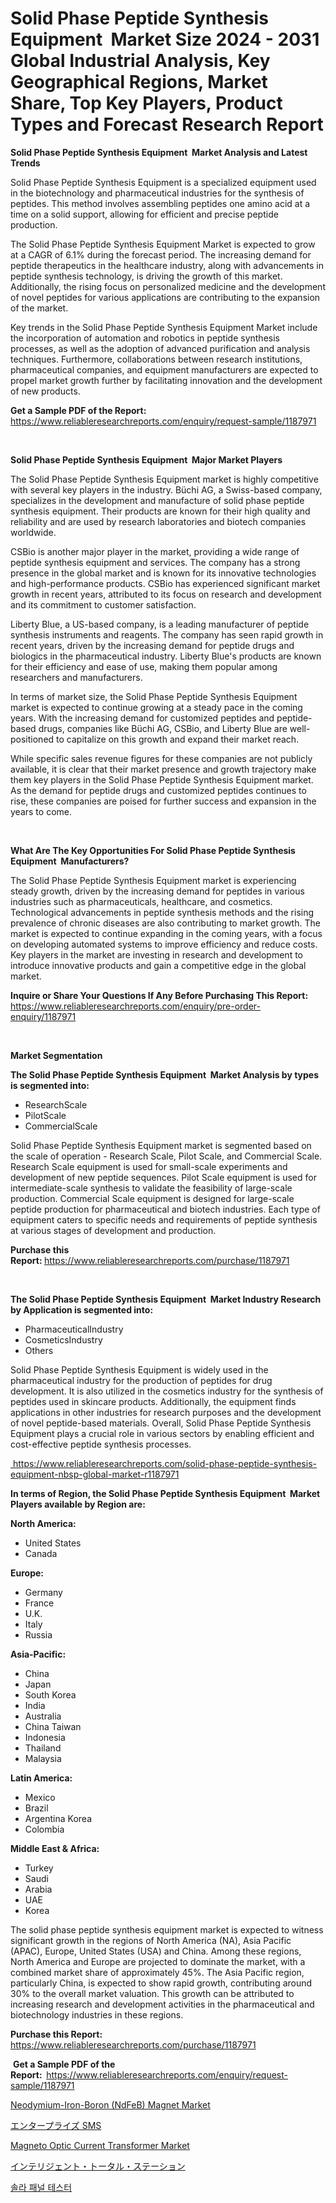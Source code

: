 <p><h1>Solid Phase Peptide Synthesis Equipment  Market Size 2024 - 2031 Global Industrial Analysis, Key Geographical Regions, Market Share, Top Key Players, Product Types and Forecast Research Report</h1></p><p><strong>Solid Phase Peptide Synthesis Equipment  Market Analysis and Latest Trends</strong></p>
<p><p>Solid Phase Peptide Synthesis Equipment is a specialized equipment used in the biotechnology and pharmaceutical industries for the synthesis of peptides. This method involves assembling peptides one amino acid at a time on a solid support, allowing for efficient and precise peptide production.</p><p>The Solid Phase Peptide Synthesis Equipment Market is expected to grow at a CAGR of 6.1% during the forecast period. The increasing demand for peptide therapeutics in the healthcare industry, along with advancements in peptide synthesis technology, is driving the growth of this market. Additionally, the rising focus on personalized medicine and the development of novel peptides for various applications are contributing to the expansion of the market.</p><p>Key trends in the Solid Phase Peptide Synthesis Equipment Market include the incorporation of automation and robotics in peptide synthesis processes, as well as the adoption of advanced purification and analysis techniques. Furthermore, collaborations between research institutions, pharmaceutical companies, and equipment manufacturers are expected to propel market growth further by facilitating innovation and the development of new products.</p></p>
<p><strong>Get a Sample PDF of the Report:&nbsp;</strong> <a href="https://www.reliableresearchreports.com/enquiry/request-sample/1187971">https://www.reliableresearchreports.com/enquiry/request-sample/1187971</a></p>
<p>&nbsp;</p>
<p><strong>Solid Phase Peptide Synthesis Equipment  Major Market Players</strong></p>
<p><p>The Solid Phase Peptide Synthesis Equipment market is highly competitive with several key players in the industry. Büchi AG, a Swiss-based company, specializes in the development and manufacture of solid phase peptide synthesis equipment. Their products are known for their high quality and reliability and are used by research laboratories and biotech companies worldwide.</p><p>CSBio is another major player in the market, providing a wide range of peptide synthesis equipment and services. The company has a strong presence in the global market and is known for its innovative technologies and high-performance products. CSBio has experienced significant market growth in recent years, attributed to its focus on research and development and its commitment to customer satisfaction.</p><p>Liberty Blue, a US-based company, is a leading manufacturer of peptide synthesis instruments and reagents. The company has seen rapid growth in recent years, driven by the increasing demand for peptide drugs and biologics in the pharmaceutical industry. Liberty Blue's products are known for their efficiency and ease of use, making them popular among researchers and manufacturers.</p><p>In terms of market size, the Solid Phase Peptide Synthesis Equipment market is expected to continue growing at a steady pace in the coming years. With the increasing demand for customized peptides and peptide-based drugs, companies like Büchi AG, CSBio, and Liberty Blue are well-positioned to capitalize on this growth and expand their market reach.</p><p>While specific sales revenue figures for these companies are not publicly available, it is clear that their market presence and growth trajectory make them key players in the Solid Phase Peptide Synthesis Equipment market. As the demand for peptide drugs and customized peptides continues to rise, these companies are poised for further success and expansion in the years to come.</p></p>
<p>&nbsp;</p>
<p><strong>What Are The Key Opportunities For Solid Phase Peptide Synthesis Equipment  Manufacturers?</strong></p>
<p><p>The Solid Phase Peptide Synthesis Equipment market is experiencing steady growth, driven by the increasing demand for peptides in various industries such as pharmaceuticals, healthcare, and cosmetics. Technological advancements in peptide synthesis methods and the rising prevalence of chronic diseases are also contributing to market growth. The market is expected to continue expanding in the coming years, with a focus on developing automated systems to improve efficiency and reduce costs. Key players in the market are investing in research and development to introduce innovative products and gain a competitive edge in the global market.</p></p>
<p><strong>Inquire or Share Your Questions If Any Before Purchasing This Report:</strong> <a href="https://www.reliableresearchreports.com/enquiry/pre-order-enquiry/1187971">https://www.reliableresearchreports.com/enquiry/pre-order-enquiry/1187971</a></p>
<p>&nbsp;</p>
<p><strong>Market Segmentation</strong></p>
<p><strong>The Solid Phase Peptide Synthesis Equipment  Market Analysis by types is segmented into:</strong></p>
<p><ul><li>ResearchScale</li><li>PilotScale</li><li>CommercialScale</li></ul></p>
<p><p>Solid Phase Peptide Synthesis Equipment market is segmented based on the scale of operation - Research Scale, Pilot Scale, and Commercial Scale. Research Scale equipment is used for small-scale experiments and development of new peptide sequences. Pilot Scale equipment is used for intermediate-scale synthesis to validate the feasibility of large-scale production. Commercial Scale equipment is designed for large-scale peptide production for pharmaceutical and biotech industries. Each type of equipment caters to specific needs and requirements of peptide synthesis at various stages of development and production.</p></p>
<p><strong>Purchase this Report:&nbsp;</strong><a href="https://www.reliableresearchreports.com/purchase/1187971">https://www.reliableresearchreports.com/purchase/1187971</a></p>
<p>&nbsp;</p>
<p><strong>The Solid Phase Peptide Synthesis Equipment  Market Industry Research by Application is segmented into:</strong></p>
<p><ul><li>PharmaceuticalIndustry</li><li>CosmeticsIndustry</li><li>Others</li></ul></p>
<p><p>Solid Phase Peptide Synthesis Equipment is widely used in the pharmaceutical industry for the production of peptides for drug development. It is also utilized in the cosmetics industry for the synthesis of peptides used in skincare products. Additionally, the equipment finds applications in other industries for research purposes and the development of novel peptide-based materials. Overall, Solid Phase Peptide Synthesis Equipment plays a crucial role in various sectors by enabling efficient and cost-effective peptide synthesis processes.</p></p>
<p><a href="https://www.reliableresearchreports.com/solid-phase-peptide-synthesis-equipment-nbsp-global-market-r1187971">&nbsp;https://www.reliableresearchreports.com/solid-phase-peptide-synthesis-equipment-nbsp-global-market-r1187971</a></p>
<p><strong>In terms of Region, the Solid Phase Peptide Synthesis Equipment  Market Players available by Region are:</strong></p>
<p>
    <p> <strong> North America: </strong>
        <ul>
            <li>United States</li>
            <li>Canada</li>
        </ul>
        </p> 
    <p> <strong> Europe: </strong>
        <ul>
            <li>Germany</li>
            <li>France</li>
            <li>U.K.</li>
            <li>Italy</li>
            <li>Russia</li>
        </ul>
        </p> 
    <p> <strong> Asia-Pacific: </strong>
        <ul>
            <li>China</li>
            <li>Japan</li>
            <li>South Korea</li>
            <li>India</li>
            <li>Australia</li>
            <li>China Taiwan</li>
            <li>Indonesia</li>
            <li>Thailand</li>
            <li>Malaysia</li>
        </ul>
        </p> 
    <p> <strong> Latin America: </strong>
        <ul>
            <li>Mexico</li>
            <li>Brazil</li>
            <li>Argentina Korea</li>
            <li>Colombia</li>
        </ul>
        </p> 
    <p> <strong> Middle East & Africa: </strong>
        <ul>
            <li>Turkey</li>
            <li>Saudi</li>
            <li>Arabia</li>
            <li>UAE</li>
            <li>Korea</li>
        </ul>
    </p>
    </p>
<p><p>The solid phase peptide synthesis equipment market is expected to witness significant growth in the regions of North America (NA), Asia Pacific (APAC), Europe, United States (USA) and China. Among these regions, North America and Europe are projected to dominate the market, with a combined market share of approximately 45%. The Asia Pacific region, particularly China, is expected to show rapid growth, contributing around 30% to the overall market valuation. This growth can be attributed to increasing research and development activities in the pharmaceutical and biotechnology industries in these regions.</p></p>
<p><strong>Purchase this Report: </strong><a href="https://www.reliableresearchreports.com/purchase/1187971">https://www.reliableresearchreports.com/purchase/1187971</a></p>
<p>&nbsp;<strong>Get a Sample PDF of the Report:&nbsp;&nbsp;</strong><a href="https://www.reliableresearchreports.com/enquiry/request-sample/1187971">https://www.reliableresearchreports.com/enquiry/request-sample/1187971</a></p>
<p><strong></strong></p>
<p><p><a href="https://www.linkedin.com/pulse/neodymium-iron-boron-ndfeb-magnet-market-centers-aspects-growth-wunaf?trackingId=yM%2BpxA0zSMmOuj9oJY3K%2Fg%3D%3D">Neodymium-Iron-Boron (NdFeB) Magnet Market</a></p><p><a href="https://github.com/cbigkbh02719/Market-Research-Report-List-1/blob/main/992338835306.md">エンタープライズ SMS</a></p><p><a href="https://github.com/GroverBarry/Market-Research-Report-List-5/blob/main/magneto-optic-current-transformer-market.md">Magneto Optic Current Transformer Market</a></p><p><a href="https://github.com/mreklxf44233/Market-Research-Report-List-1/blob/main/835414735304.md">インテリジェント・トータル・ステーション</a></p><p><a href="https://github.com/darrellockm3ytan895656/Market-Research-Report-List-1/blob/main/262911132401.md">솔라 패널 테스터</a></p></p>